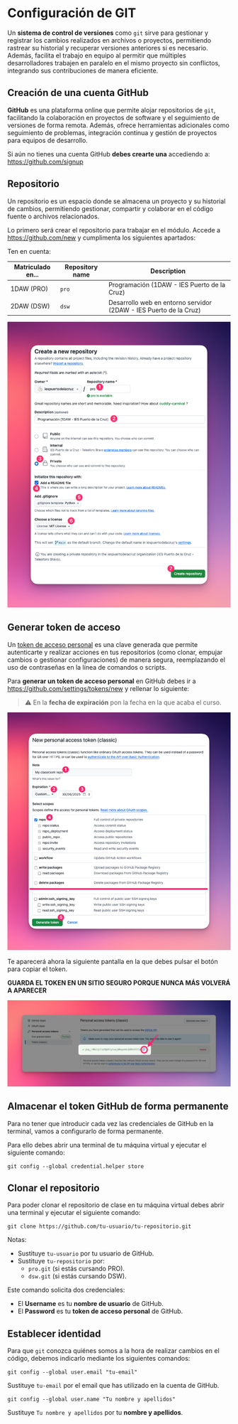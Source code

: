 # Configuración de GIT

Un **sistema de control de versiones** como `git` sirve para gestionar y registrar los cambios realizados en archivos o proyectos, permitiendo rastrear su historial y recuperar versiones anteriores si es necesario. Además, facilita el trabajo en equipo al permitir que múltiples desarrolladores trabajen en paralelo en el mismo proyecto sin conflictos, integrando sus contribuciones de manera eficiente.

## Creación de una cuenta GitHub

**GitHub** es una plataforma online que permite alojar repositorios de `git`, facilitando la colaboración en proyectos de software y el seguimiento de versiones de forma remota. Además, ofrece herramientas adicionales como seguimiento de problemas, integración continua y gestión de proyectos para equipos de desarrollo.

Si aún no tienes una cuenta GitHub **debes crearte una** accediendo a: https://github.com/signup

## Repositorio

Un repositorio es un espacio donde se almacena un proyecto y su historial de cambios, permitiendo gestionar, compartir y colaborar en el código fuente o archivos relacionados.

Lo primero será crear el repositorio para trabajar en el módulo. Accede a https://github.com/new y cumplimenta los siguientes apartados:

Ten en cuenta:

| Matriculado en... | Repository name | Description                                                       |
| ----------------- | --------------- | ----------------------------------------------------------------- |
| 1DAW (PRO)        | `pro`           | Programación (1DAW - IES Puerto de la Cruz)                       |
| 2DAW (DSW)        | `dsw`           | Desarrollo web en entorno servidor (2DAW - IES Puerto de la Cruz) |

![Nuevo repositorio](./images/git-setup/new-repository.png)

## Generar token de acceso

Un [token de acceso personal](https://docs.github.com/es/authentication/keeping-your-account-and-data-secure/managing-your-personal-access-tokens) es una clave generada que permite autenticarte y realizar acciones en tus repositorios (como clonar, empujar cambios o gestionar configuraciones) de manera segura, reemplazando el uso de contraseñas en la línea de comandos o scripts.

Para **generar un token de acceso personal** en GitHub debes ir a https://github.com/settings/tokens/new y rellenar lo siguiente:

> ⚠️ En la **fecha de expiración** pon la fecha en la que acaba el curso.

![Access token](./images/git-setup/access-token.png)

Te aparecerá ahora la siguiente pantalla en la que debes pulsar el botón para copiar el token.

**GUARDA EL TOKEN EN UN SITIO SEGURO PORQUE NUNCA MÁS VOLVERÁ A APARECER**

![Copiar Access token](./images/git-setup/copy-access-token.png)

## Almacenar el token GitHub de forma permanente

Para no tener que introducir cada vez las credenciales de GitHub en la terminal, vamos a configurarlo de forma permanente.

Para ello debes abrir una terminal de tu máquina virtual y ejecutar el siguiente comando:

```console
git config --global credential.helper store
```

## Clonar el repositorio

Para poder clonar el repositorio de clase en tu máquina virtual debes abrir una terminal y ejecutar el siguiente comando:

```console
git clone https://github.com/tu-usuario/tu-repositorio.git
```

Notas:

- Sustituye `tu-usuario` por tu usuario de GitHub.
- Sustituye `tu-repositorio` por:
  - `pro.git` (si estás cursando PRO).
  - `dsw.git` (si estás cursando DSW).

Este comando solicita dos credenciales:

- El **Username** es tu **nombre de usuario** de GitHub.
- El **Password** es tu **token de acceso personal** de GitHub.

## Establecer identidad

Para que `git` conozca quiénes somos a la hora de realizar cambios en el código, debemos indicarlo mediante los siguientes comandos:

```console
git config --global user.email "tu-email"
```

Sustituye `tu-email` por el email que has utilizado en la cuenta de GitHub.

```console
git config --global user.name "Tu nombre y apellidos"
```

Sustituye `Tu nombre y apellidos` por tu **nombre y apellidos**.
